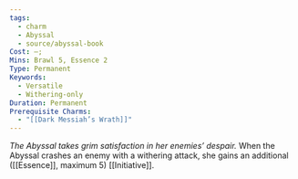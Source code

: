 ```yaml
---
tags:
  - charm
  - Abyssal
  - source/abyssal-book
Cost: —; 
Mins: Brawl 5, Essence 2
Type: Permanent
Keywords:
  - Versatile
  - Withering-only
Duration: Permanent
Prerequisite Charms:
  - "[[Dark Messiah’s Wrath]]"
---
```

*The Abyssal takes grim satisfaction in her enemies’ despair.*
When the Abyssal crashes an enemy with a withering attack, she gains an additional ([[Essence]], maximum 5) [[Initiative]].